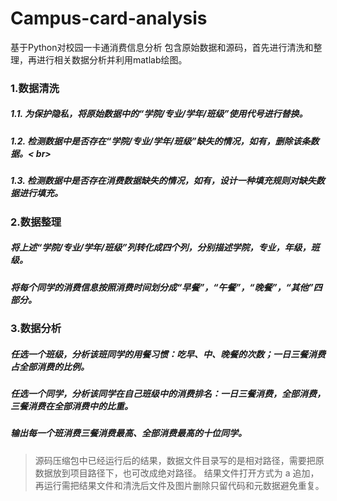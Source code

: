 # Campus-card-analysis
基于Python对校园一卡通消费信息分析
包含原始数据和源码，首先进行清洗和整理，再进行相关数据分析并利用matlab绘图。

### 1.数据清洗

##### 1.1. 为保护隐私，将原始数据中的“学院/专业/学年/班级”使用代号进行替换。
##### 1.2. 检测数据中是否存在“学院/专业/学年/班级”缺失的情况，如有，删除该条数据。< br>
##### 1.3. 检测数据中是否存在消费数据缺失的情况，如有，设计一种填充规则对缺失数据进行填充。

### 2.数据整理
##### 将上述“学院/专业/学年/班级”列转化成四个列，分别描述学院，专业，年级，班级。
##### 将每个同学的消费信息按照消费时间划分成“早餐”，“午餐”，“晚餐”，“其他”四部分。

### 3.数据分析
##### 任选一个班级，分析该班同学的用餐习惯：吃早、中、晚餐的次数；一日三餐消费占全部消费的比例。
##### 任选一个同学，分析该同学在自己班级中的消费排名：一日三餐消费，全部消费，三餐消费在全部消费中的比重。
##### 输出每一个班消费三餐消费最高、全部消费最高的十位同学。

> 源码压缩包中已经运行后的结果，数据文件目录写的是相对路径，需要把原数据放到项目路径下，也可改成绝对路径。
结果文件打开方式为 a 追加，再运行需把结果文件和清洗后文件及图片删除只留代码和元数据避免重复。
